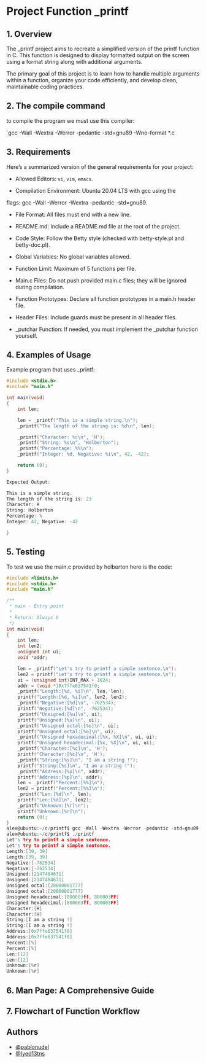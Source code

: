 # Project Function _printf


## 1. Overview

The _printf project aims to recreate a simplified version of the printf function in C. This function is designed to display formatted output on the screen using a format string along with additional arguments.

The primary goal of this project is to learn how to handle multiple arguments within a function, organize your code efficiently, and develop clean, maintainable coding practices.
## 2. The compile command

to compile the program we must use this compiler:

`gcc -Wall -Wextra -Werror -pedantic -std=gnu89 -Wno-format *.c
##  3. Requirements

Here’s a summarized version of the general requirements for your project:

* Allowed Editors: `vi`, `vim`, `emacs`.

* Compilation Environment: Ubuntu 20.04 LTS with gcc using the 

flags: gcc -Wall -Werror -Wextra -pedantic -std=gnu89.

* File Format: All files must end with a new line.

* README.md: Include a README.md file at the root of the project.

* Code Style: Follow the Betty style (checked with betty-style.pl and betty-doc.pl).

* Global Variables: No global variables allowed.

* Function Limit: Maximum of 5 functions per file.

* Main.c Files: Do not push provided main.c files; they will be 
ignored during compilation.

* Function Prototypes: Declare all function prototypes in a main.h header file.

* Header Files: Include guards must be present in all header files.

* _putchar Function: If needed, you must implement the _putchar function yourself.

## 4. Examples of Usage
Example program that uses _printf:
```c
#include <stdio.h>
#include "main.h"

int main(void)
{
    int len;

    len = _printf("This is a simple string.\n");
    _printf("The length of the string is: %d\n", len);

    _printf("Character: %c\n", 'H');
    _printf("String: %s\n", "Holberton");
    _printf("Percentage: %%\n");
    _printf("Integer: %d, Negative: %i\n", 42, -42);

    return (0);
}

Expected Output:

This is a simple string.
The length of the string is: 23
Character: H
String: Holberton
Percentage: %
Integer: 42, Negative: -42

}
```


## 5. Testing
To test we use the main.c provided by holberton
here is the code:


```c
#include <limits.h>
#include <stdio.h>
#include "main.h"

/**
 * main - Entry point
 *
 * Return: Always 0
 */
int main(void)
{
    int len;
    int len2;
    unsigned int ui;
    void *addr;

    len = _printf("Let's try to printf a simple sentence.\n");
    len2 = printf("Let's try to printf a simple sentence.\n");
    ui = (unsigned int)INT_MAX + 1024;
    addr = (void *)0x7ffe637541f0;
    _printf("Length:[%d, %i]\n", len, len);
    printf("Length:[%d, %i]\n", len2, len2);
    _printf("Negative:[%d]\n", -762534);
    printf("Negative:[%d]\n", -762534);
    _printf("Unsigned:[%u]\n", ui);
    printf("Unsigned:[%u]\n", ui);
    _printf("Unsigned octal:[%o]\n", ui);
    printf("Unsigned octal:[%o]\n", ui);
    _printf("Unsigned hexadecimal:[%x, %X]\n", ui, ui);
    printf("Unsigned hexadecimal:[%x, %X]\n", ui, ui);
    _printf("Character:[%c]\n", 'H');
    printf("Character:[%c]\n", 'H');
    _printf("String:[%s]\n", "I am a string !");
    printf("String:[%s]\n", "I am a string !");
    _printf("Address:[%p]\n", addr);
    printf("Address:[%p]\n", addr);
    len = _printf("Percent:[%%]\n");
    len2 = printf("Percent:[%%]\n");
    _printf("Len:[%d]\n", len);
    printf("Len:[%d]\n", len2);
    _printf("Unknown:[%r]\n");
    printf("Unknown:[%r]\n");
    return (0);
}
alex@ubuntu:~/c/printf$ gcc -Wall -Wextra -Werror -pedantic -std=gnu89 -Wno-format *.c
alex@ubuntu:~/c/printf$ ./printf
Let's try to printf a simple sentence.
Let's try to printf a simple sentence.
Length:[39, 39]
Length:[39, 39]
Negative:[-762534]
Negative:[-762534]
Unsigned:[2147484671]
Unsigned:[2147484671]
Unsigned octal:[20000001777]
Unsigned octal:[20000001777]
Unsigned hexadecimal:[800003ff, 800003FF]
Unsigned hexadecimal:[800003ff, 800003FF]
Character:[H]
Character:[H]
String:[I am a string !]
String:[I am a string !]
Address:[0x7ffe637541f0]
Address:[0x7ffe637541f0]
Percent:[%]
Percent:[%]
Len:[12]
Len:[12]
Unknown:[%r]
Unknown:[%r]
```


## 6. Man Page: A Comprehensive Guide
## 7. Flowchart of Function Workflow
## Authors

- [@pablonudel](https://www.github.com/pablonudel)
- [@Iyed13tns](https://www.github.com/Iyed13tns)
